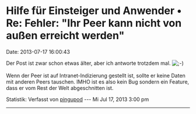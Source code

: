 Hilfe für Einsteiger und Anwender • Re: Fehler: \"Ihr Peer kann nicht von außen erreicht werden\"
=================================================================================================

Date: 2013-07-17 16:00:43

Der Post ist zwar schon etwas älter, aber ich antworte trotzdem mal.
![;-)](http://forum.yacy-websuche.de/images/smilies/icon_e_wink.gif "Wink")\
\
Wenn der Peer ist auf Intranet-Indizierung gestellt ist, sollte er keine
Daten mit anderen Peers tauschen. IMHO ist es also kein Bug sondern ein
Feature, dass er vom Rest der Welt abgeschnitten ist.

Statistik: Verfasst von
[pingupod](http://forum.yacy-websuche.de/memberlist.php?mode=viewprofile&u=1655)
--- Mi Jul 17, 2013 3:00 pm

------------------------------------------------------------------------
